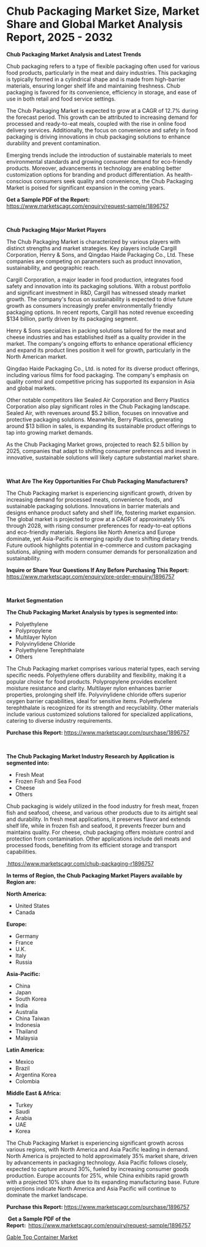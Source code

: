 <p><h1>Chub Packaging Market Size, Market Share and Global Market Analysis Report, 2025 - 2032</h1></p><p><strong>Chub Packaging Market Analysis and Latest Trends</strong></p>
<p><p>Chub packaging refers to a type of flexible packaging often used for various food products, particularly in the meat and dairy industries. This packaging is typically formed in a cylindrical shape and is made from high-barrier materials, ensuring longer shelf life and maintaining freshness. Chub packaging is favored for its convenience, efficiency in storage, and ease of use in both retail and food service settings.</p><p>The Chub Packaging Market is expected to grow at a CAGR of 12.7% during the forecast period. This growth can be attributed to increasing demand for processed and ready-to-eat meals, coupled with the rise in online food delivery services. Additionally, the focus on convenience and safety in food packaging is driving innovations in chub packaging solutions to enhance durability and prevent contamination.</p><p>Emerging trends include the introduction of sustainable materials to meet environmental standards and growing consumer demand for eco-friendly products. Moreover, advancements in technology are enabling better customization options for branding and product differentiation. As health-conscious consumers seek quality and convenience, the Chub Packaging Market is poised for significant expansion in the coming years.</p></p>
<p><strong>Get a Sample PDF of the Report:&nbsp;</strong> <a href="https://www.marketscagr.com/enquiry/request-sample/1896757?utm_campaign=2723&utm_medium=2&utm_source=Github&utm_content=ia&utm_term=08032025&utm_id=chub-packaging">https://www.marketscagr.com/enquiry/request-sample/1896757</a></p>
<p>&nbsp;</p>
<p><strong>Chub Packaging Major Market Players</strong></p>
<p><p>The Chub Packaging Market is characterized by various players with distinct strengths and market strategies. Key players include Cargill Corporation, Henry & Sons, and Qingdao Haide Packaging Co., Ltd. These companies are competing on parameters such as product innovation, sustainability, and geographic reach. </p><p>Cargill Corporation, a major leader in food production, integrates food safety and innovation into its packaging solutions. With a robust portfolio and significant investment in R&D, Cargill has witnessed steady market growth. The company's focus on sustainability is expected to drive future growth as consumers increasingly prefer environmentally friendly packaging options. In recent reports, Cargill has noted revenue exceeding $134 billion, partly driven by its packaging segment.</p><p>Henry & Sons specializes in packing solutions tailored for the meat and cheese industries and has established itself as a quality provider in the market. The company's ongoing efforts to enhance operational efficiency and expand its product lines position it well for growth, particularly in the North American market.</p><p>Qingdao Haide Packaging Co., Ltd. is noted for its diverse product offerings, including various films for food packaging. The company's emphasis on quality control and competitive pricing has supported its expansion in Asia and global markets.</p><p>Other notable competitors like Sealed Air Corporation and Berry Plastics Corporation also play significant roles in the Chub Packaging landscape. Sealed Air, with revenues around $5.2 billion, focuses on innovative and protective packaging solutions. Meanwhile, Berry Plastics, generating around $13 billion in sales, is expanding its sustainable product offerings to tap into growing market demands.</p><p>As the Chub Packaging Market grows, projected to reach $2.5 billion by 2025, companies that adapt to shifting consumer preferences and invest in innovative, sustainable solutions will likely capture substantial market share.</p></p>
<p>&nbsp;</p>
<p><strong>What Are The Key Opportunities For Chub Packaging Manufacturers?</strong></p>
<p><p>The Chub Packaging market is experiencing significant growth, driven by increasing demand for processed meats, convenience foods, and sustainable packaging solutions. Innovations in barrier materials and designs enhance product safety and shelf life, fostering market expansion. The global market is projected to grow at a CAGR of approximately 5% through 2028, with rising consumer preferences for ready-to-eat options and eco-friendly materials. Regions like North America and Europe dominate, yet Asia-Pacific is emerging rapidly due to shifting dietary trends. Future outlook highlights potential in e-commerce and custom packaging solutions, aligning with modern consumer demands for personalization and sustainability.</p></p>
<p><strong>Inquire or Share Your Questions If Any Before Purchasing This Report:</strong> <a href="https://www.marketscagr.com/enquiry/pre-order-enquiry/1896757?utm_campaign=2723&utm_medium=2&utm_source=Github&utm_content=ia&utm_term=08032025&utm_id=chub-packaging">https://www.marketscagr.com/enquiry/pre-order-enquiry/1896757</a></p>
<p>&nbsp;</p>
<p><strong>Market Segmentation</strong></p>
<p><strong>The Chub Packaging Market Analysis by types is segmented into:</strong></p>
<p><ul><li>Polyethylene</li><li>Polypropylene</li><li>Multilayer Nylon</li><li>Polyvinylidene Chloride</li><li>Polyethylene Terephthalate</li><li>Others</li></ul></p>
<p><p>The Chub Packaging market comprises various material types, each serving specific needs. Polyethylene offers durability and flexibility, making it a popular choice for food products. Polypropylene provides excellent moisture resistance and clarity. Multilayer nylon enhances barrier properties, prolonging shelf life. Polyvinylidene chloride offers superior oxygen barrier capabilities, ideal for sensitive items. Polyethylene terephthalate is recognized for its strength and recyclability. Other materials include various customized solutions tailored for specialized applications, catering to diverse industry requirements.</p></p>
<p><strong>Purchase this Report:&nbsp;</strong><a href="https://www.marketscagr.com/purchase/1896757?utm_campaign=2723&utm_medium=2&utm_source=Github&utm_content=ia&utm_term=08032025&utm_id=chub-packaging">https://www.marketscagr.com/purchase/1896757</a></p>
<p>&nbsp;</p>
<p><strong>The Chub Packaging Market Industry Research by Application is segmented into:</strong></p>
<p><ul><li>Fresh Meat</li><li>Frozen Fish and Sea Food</li><li>Cheese</li><li>Others</li></ul></p>
<p><p>Chub packaging is widely utilized in the food industry for fresh meat, frozen fish and seafood, cheese, and various other products due to its airtight seal and durability. In fresh meat applications, it preserves flavor and extends shelf life, while in frozen fish and seafood, it prevents freezer burn and maintains quality. For cheese, chub packaging offers moisture control and protection from contamination. Other applications include deli meats and processed foods, benefiting from its efficient storage and transport capabilities.</p></p>
<p><a href="https://www.marketscagr.com/chub-packaging-r1896757?utm_campaign=2723&utm_medium=2&utm_source=Github&utm_content=ia&utm_term=08032025&utm_id=chub-packaging">&nbsp;https://www.marketscagr.com/chub-packaging-r1896757</a></p>
<p><strong>In terms of Region, the Chub Packaging Market Players available by Region are:</strong></p>
<p>
    <p> <strong> North America: </strong>
        <ul>
            <li>United States</li>
            <li>Canada</li>
        </ul>
        </p> 
    <p> <strong> Europe: </strong>
        <ul>
            <li>Germany</li>
            <li>France</li>
            <li>U.K.</li>
            <li>Italy</li>
            <li>Russia</li>
        </ul>
        </p> 
    <p> <strong> Asia-Pacific: </strong>
        <ul>
            <li>China</li>
            <li>Japan</li>
            <li>South Korea</li>
            <li>India</li>
            <li>Australia</li>
            <li>China Taiwan</li>
            <li>Indonesia</li>
            <li>Thailand</li>
            <li>Malaysia</li>
        </ul>
        </p> 
    <p> <strong> Latin America: </strong>
        <ul>
            <li>Mexico</li>
            <li>Brazil</li>
            <li>Argentina Korea</li>
            <li>Colombia</li>
        </ul>
        </p> 
    <p> <strong> Middle East & Africa: </strong>
        <ul>
            <li>Turkey</li>
            <li>Saudi</li>
            <li>Arabia</li>
            <li>UAE</li>
            <li>Korea</li>
        </ul>
    </p>
    </p>
<p><p>The Chub Packaging Market is experiencing significant growth across various regions, with North America and Asia Pacific leading in demand. North America is projected to hold approximately 35% market share, driven by advancements in packaging technology. Asia Pacific follows closely, expected to capture around 30%, fueled by increasing consumer goods production. Europe accounts for 25%, while China exhibits rapid growth with a projected 10% share due to its expanding manufacturing base. Future projections indicate North America and Asia Pacific will continue to dominate the market landscape.</p></p>
<p><strong>Purchase this Report: </strong><a href="https://www.marketscagr.com/purchase/1896757?utm_campaign=2723&utm_medium=2&utm_source=Github&utm_content=ia&utm_term=08032025&utm_id=chub-packaging">https://www.marketscagr.com/purchase/1896757</a></p>
<p>&nbsp;<strong>Get a Sample PDF of the Report:&nbsp;&nbsp;</strong><a href="https://www.marketscagr.com/enquiry/request-sample/1896757?utm_campaign=2723&utm_medium=2&utm_source=Github&utm_content=ia&utm_term=08032025&utm_id=chub-packaging">https://www.marketscagr.com/enquiry/request-sample/1896757</a></p>
<p><strong></strong></p>
<p><p><a href="https://github.com/organophelia8282/Market-Research-Report-List-1/blob/main/gable-top-container-market.md?utm_campaign=2723&utm_medium=2&utm_source=Github&utm_content=ia&utm_term=08032025&utm_id=chub-packaging">Gable Top Container Market</a></p></p>